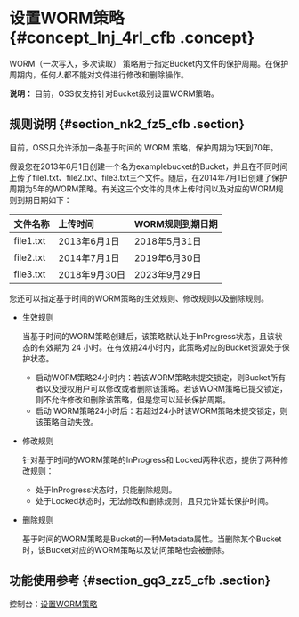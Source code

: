 # 设置WORM策略 {#concept_lnj_4rl_cfb .concept}

WORM（一次写入，多次读取） 策略用于指定Bucket内文件的保护周期。在保护周期内，任何人都不能对文件进行修改和删除操作。

**说明：** 目前，OSS仅支持针对Bucket级别设置WORM策略。

## 规则说明 {#section_nk2_fz5_cfb .section}

目前，OSS只允许添加一条基于时间的 WORM 策略，保护周期为1天到70年。

假设您在2013年6月1日创建一个名为examplebucket的Bucket，并且在不同时间上传了file1.txt、file2.txt、file3.txt三个文件。随后，在2014年7月1日创建了保护周期为5年的WORM策略。有关这三个文件的具体上传时间以及对应的WORM规则到期日期如下：

|文件名称|上传时间|WORM规则到期日期|
|:---|:---|:---------|
|file1.txt|2013年6月1日|2018年5月31日|
|file2.txt|2014年7月1日|2019年6月30日|
|file3.txt|2018年9月30日|2023年9月29日|

您还可以指定基于时间的WORM策略的生效规则、修改规则以及删除规则。

-   生效规则

    当基于时间的WORM策略创建后，该策略默认处于InProgress状态，且该状态的有效期为 24 小时。在有效期24小时内，此策略对应的Bucket资源处于保护状态。

    -   启动WORM策略24小时内：若该WORM策略未提交锁定，则Bucket所有者以及授权用户可以修改或者删除该策略。若该WORM策略已提交锁定，则不允许修改和删除该策略，但是您可以延长保护周期。
    -   启动 WORM策略24小时后：若超过24小时该WORM策略未提交锁定，则该策略自动失效。
-   修改规则

    针对基于时间的WORM策略的InProgress和 Locked两种状态，提供了两种修改规则：

    -   处于InProgress状态时，只能删除规则。
    -   处于Locked状态时，无法修改和删除规则，且只允许延长保护时间。
-   删除规则

    基于时间的WORM策略是Bucket的一种Metadata属性。当删除某个Bucket时，该Bucket对应的WORM策略以及访问策略也会被删除。


## 功能使用参考 {#section_gq3_zz5_cfb .section}

控制台：[设置WORM策略](../../../../cn.zh-CN/控制台用户指南/管理存储空间/设置WORM策略.md#)


